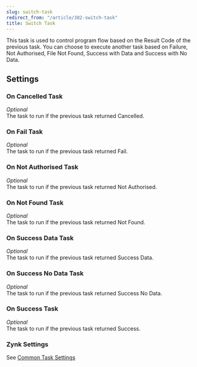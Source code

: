 ```yaml
---
slug: switch-task
redirect_from: "/article/382-switch-task"
title: Switch Task
---
```

This task is used to control program flow based on the Result Code of the previous task. You can choose to execute another task based on Failure, Not Authorised, File Not Found, Success with Data and Success with No Data.

## Settings
### On Cancelled Task
_Optional_  
The task to run if the previous task returned Cancelled.

### On Fail Task
_Optional_  
The task to run if the previous task returned Fail.

### On Not Authorised Task
_Optional_  
The task to run if the previous task returned Not Authorised.

### On Not Found Task
_Optional_  
The task to run if the previous task returned Not Found.

### On Success Data Task
_Optional_  
The task to run if the previous task returned Success Data.

### On Success No Data Task
_Optional_  
The task to run if the previous task returned Success No Data.

### On Success Task
_Optional_  
The task to run if the previous task returned Success.

### Zynk Settings
See [Common Task Settings](common-task-settings)